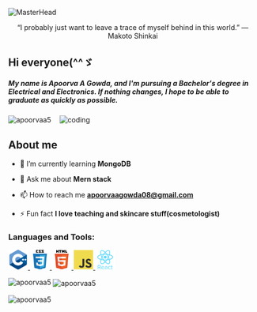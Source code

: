
![MasterHead](https://wallpapersmug.com/download/1366x768/2b3bc0/little-lost-girl-cityscape-art.jpg)
<p align="center">“I probably just want to leave a trace of myself behind in this world.” ― Makoto Shinkai</p>

<h2>Hi everyone(^^ゞ</h2>
<h5>My name is Apoorva A Gowda, and I'm pursuing a Bachelor's degree in Electrical and Electronics. If nothing changes, I hope to be able to graduate as quickly as possible.</h5>


<img align="right" alt="coding" width="400" src="https://i.pinimg.com/originals/e1/85/18/e18518c6d24257c6fb02e3c95a862d85.gif">

<p align="left"> <img src="https://komarev.com/ghpvc/?username=apoorvaa5&label=Profile%20views&color=0e75b6&style=flat" alt="apoorvaa5" /> </p>
<h2>About me</h2>

- 🌱 I’m currently learning **MongoDB**

- 💬 Ask me about **Mern stack**

- 📫 How to reach me **apoorvaagowda08@gmail.com**

- ⚡ Fun fact **I love teaching and skincare stuff(cosmetologist)**



<p align="left">
</p>

<h3 align="left">Languages and Tools:</h3>
<p align="left"> <a href="https://www.w3schools.com/cpp/" target="_blank" rel="noreferrer"> <img src="https://raw.githubusercontent.com/devicons/devicon/master/icons/cplusplus/cplusplus-original.svg" alt="cplusplus" width="40" height="40"/> </a> <a href="https://www.w3schools.com/css/" target="_blank" rel="noreferrer"> <img src="https://raw.githubusercontent.com/devicons/devicon/master/icons/css3/css3-original-wordmark.svg" alt="css3" width="40" height="40"/> </a> <a href="https://www.w3.org/html/" target="_blank" rel="noreferrer"> <img src="https://raw.githubusercontent.com/devicons/devicon/master/icons/html5/html5-original-wordmark.svg" alt="html5" width="40" height="40"/> </a> <a href="https://developer.mozilla.org/en-US/docs/Web/JavaScript" target="_blank" rel="noreferrer"> <img src="https://raw.githubusercontent.com/devicons/devicon/master/icons/javascript/javascript-original.svg" alt="javascript" width="40" height="40"/> </a> <a href="https://reactjs.org/" target="_blank" rel="noreferrer"> <img src="https://raw.githubusercontent.com/devicons/devicon/master/icons/react/react-original-wordmark.svg" alt="react" width="40" height="40"/> </a> </p>

<p><img align="left" src="https://github-readme-stats.vercel.app/api/top-langs?username=apoorvaa5&show_icons=true&locale=en&layout=compact" alt="apoorvaa5" /></p>

<p>&nbsp;<img align="center" src="https://github-readme-stats.vercel.app/api?username=apoorvaa5&show_icons=true&locale=en" alt="apoorvaa5" /></p>

<p><img align="center" src="https://github-readme-streak-stats.herokuapp.com/?user=apoorvaa5&" alt="apoorvaa5" /></p>
